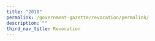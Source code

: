 ```yaml
---
title: "2010"
permalink: /government-gazette/revocation/permalink/
description: ""
third_nav_title: Revocation
---
```


